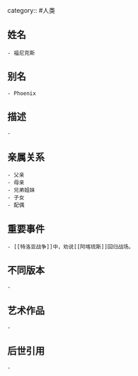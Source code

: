 category:: #人类
## 姓名
	- 福尼克斯
## 别名
	- Phoenix
## 描述
	-
## 亲属关系
	- 父亲
	- 母亲
	- 兄弟姐妹
	- 子女
	- 配偶
## 重要事件
	- [[特洛亚战争]]中，劝说[[阿喀琉斯]]回归战场。
## 不同版本
	-
## 艺术作品
	-
## 后世引用
	-
